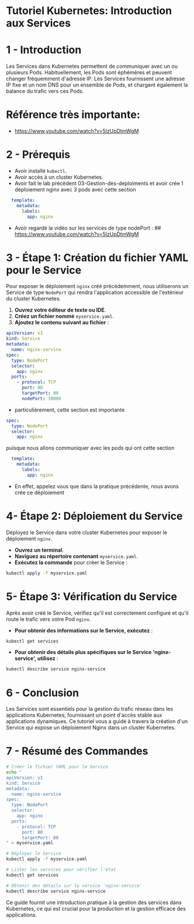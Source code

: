 # Tutoriel Kubernetes: Introduction aux Services

# 1 - Introduction

Les Services dans Kubernetes permettent de communiquer avec un ou plusieurs Pods. Habituellement, les Pods sont éphémères et peuvent changer fréquemment d'adresse IP. Les Services fournissent une adresse IP fixe et un nom DNS pour un ensemble de Pods, et chargent également la balance du trafic vers ces Pods.

# Référence très importante:
- https://www.youtube.com/watch?v=5lzUpDtmWgM
  
# 2 - Prérequis

- Avoir installé `kubectl`.
- Avoir accès à un cluster Kubernetes.
- Avoir fait le lab précédent 03-Gestion-des-deploiments et avoir crée 1 déploiement nginx avec 3 pods avec cette section
```yaml
  template:
    metadata:
      labels:
        app: nginx
  ```
- Avoir regardé la vidéo sur les services de type nodePort : ##  https://www.youtube.com/watch?v=5lzUpDtmWgM 

# 3 - Étape 1: Création du fichier YAML pour le Service

Pour exposer le déploiement `nginx` créé précédemment, nous utiliserons un Service de type `NodePort` qui rendra l'application accessible de l'extérieur du cluster Kubernetes.

1. **Ouvrez votre éditeur de texte ou IDE**.
2. **Créez un fichier nommé** `myservice.yaml`.
3. **Ajoutez le contenu suivant au fichier** :

```yaml
apiVersion: v1
kind: Service
metadata:
  name: nginx-service
spec:
  type: NodePort
  selector:
    app: nginx
  ports:
    - protocol: TCP
      port: 80
      targetPort: 80
      nodePort: 30008
```


- particulièrement, cette section est importante 
```yaml
spec:
  type: NodePort
  selector:
    app: nginx
```
puisque nous allons communiquer avec les pods qui ont cette section
```yaml
  template:
    metadata:
      labels:
        app: nginx
```
- En effet, appelez vous que dans la pratique précédente, nous avons crée ce déploiement


# 4- Étape 2: Déploiement du Service

Déployez le Service dans votre cluster Kubernetes pour exposer le déploiement `nginx`.

- **Ouvrez un terminal**.
- **Naviguez au répertoire contenant** `myservice.yaml`.
- **Exécutez la commande** pour créer le Service :

```bash
kubectl apply -f myservice.yaml
```

# 5- Étape 3: Vérification du Service

Après avoir créé le Service, vérifiez qu'il est correctement configuré et qu'il route le trafic vers votre Pod `nginx`.

- **Pour obtenir des informations sur le Service, exécutez** :

```bash
kubectl get services
```

- **Pour obtenir des détails plus spécifiques sur le Service 'nginx-service', utilisez** :

```bash
kubectl describe service nginx-service
```

# 6 - Conclusion

Les Services sont essentiels pour la gestion du trafic réseau dans les applications Kubernetes, fournissant un point d'accès stable aux applications dynamiques. Ce tutoriel vous a guidé à travers la création d'un Service qui expose un déploiement Nginx dans un cluster Kubernetes.

# 7 - Résumé des Commandes

```bash
# Créer le fichier YAML pour le Service
echo "
apiVersion: v1
kind: Service
metadata:
  name: nginx-service
spec:
  type: NodePort
  selector:
    app: nginx
  ports:
    - protocol: TCP
      port: 80
      targetPort: 80
" > myservice.yaml

# Déployer le Service
kubectl apply -f myservice.yaml

# Lister les services pour vérifier l'état
kubectl get services

# Obtenir des détails sur le service 'nginx-service'
kubectl describe service nginx-service
```

Ce guide fournit une introduction pratique à la gestion des services dans Kubernetes, ce qui est crucial pour la production et la gestion efficace des applications.
